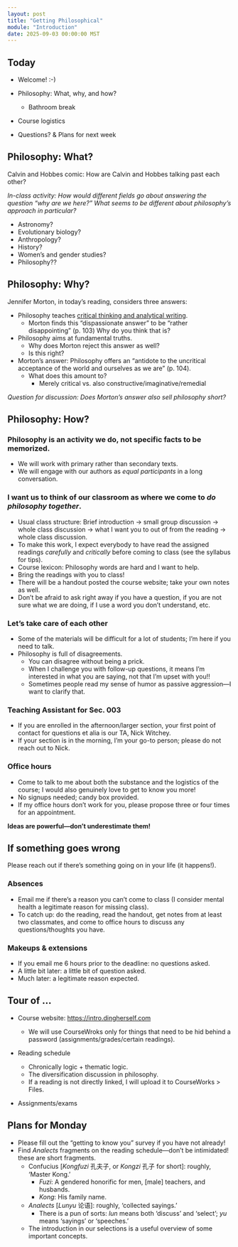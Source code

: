 ```yaml
---
layout: post
title: "Getting Philosophical"
module: "Introduction"
date: 2025-09-03 00:00:00 MST
---
```


## Today

- Welcome! :-)
- Philosophy: What, why, and how?
  - Bathroom break

- Course logistics
- Questions? & Plans for next week

## Philosophy: What?

Calvin and Hobbes comic: How are Calvin and Hobbes talking past each other?

*In-class activity: How would different fields go about answering the question “why are we here?” What seems to be different about philosophy’s approach in particular?*

- Astronomy?
- Evolutionary biology?
- Anthropology?
- History?
- Women’s and gender studies?
- Philosophy??

## Philosophy: Why?

Jennifer Morton, in today’s reading, considers three answers:

- Philosophy teaches [critical thinking and analytical writing](https://dailynous.com/value-of-philosophy/charts-and-graphs).
  - Morton finds this “dispassionate answer” to be “rather disappointing” (p. 103) Why do you think that is? 
- Philosophy aims at fundamental truths.
  - Why does Morton reject this answer as well?
  - Is this right?
- Morton’s answer: Philosophy offers an “antidote to the uncritical acceptance of the world and ourselves as we are” (p. 104).
  - What does this amount to?
    - Merely critical vs. also constructive/imaginative/remedial

*Question for discussion: Does Morton’s answer also sell philosophy short?*

## Philosophy: How?

### Philosophy is an activity we do, not specific facts to be memorized.

- We will work with primary rather than secondary texts.
- We will engage with our authors as *equal participants* in a long conversation.

### I want us to think of our classroom as where we come to *do philosophy together*.

- Usual class structure: Brief introduction -> small group discussion -> whole class discussion -> what I want you to out of from the reading -> whole class discussion.
- To make this work, I expect everybody to have read the assigned readings *carefully* and *critically* before coming to class (see the syllabus for tips).
- Course lexicon: Philosophy words are hard and I want to help.
- Bring the readings with you to class!
- There will be a handout posted the course website; take your own notes as well.
- Don’t be afraid to ask right away if you have a question, if you are not sure what we are doing, if I use a word you don’t understand, etc.

### Let’s take care of each other

- Some of the materials will be difficult for a lot of students; I’m here if you need to talk.
- Philosophy is full of disagreements.
  - You can disagree without being a prick.
  - When I challenge you with follow-up questions, it means I’m interested in what you are saying, not that I’m upset with you!!
  - Sometimes people read my sense of humor as passive aggression—I want to clarify that.

### Teaching Assistant for Sec. 003

- If you are enrolled in the afternoon/larger section, your first point of contact for questions et alia is our TA, Nick Witchey.
- If your section is in the morning, I’m your go-to person; please do not reach out to Nick.

### Office hours

- Come to talk to me about both the substance and the logistics of the course; I would also genuinely love to get to know you more!
- No signups needed; candy box provided.
- If my office hours don’t work for you, please propose three or four times for an appointment.

**Ideas are powerful—don’t underestimate them!**

## If something goes wrong

Please reach out if there’s something going on in your life (it happens!).

### Absences

- Email me if there’s a reason you can’t come to class (I consider mental health a legitimate reason for missing class).
- To catch up: do the reading, read the handout, get notes from at least two classmates, and come to office hours to discuss any questions/thoughts you have.

### Makeups & extensions

- If you email me 6 hours prior to the deadline: no questions asked.
- A little bit later: a little bit of question asked.
- Much later: a legitimate reason expected.

## Tour of …

- Course website: <https://intro.dingherself.com>
  - We will use CourseWroks only for things that need to be hid behind a password (assignments/grades/certain readings).
- Reading schedule
  - Chronically logic + thematic logic.
  - The diversification discussion in philosophy.
  - If a reading is not directly linked, I will upload it to CourseWorks > Files.

- Assignments/exams

## Plans for Monday

- Please fill out the “getting to know you” survey if you have not already!
- Find *Analects* fragments on the reading schedule—don’t be intimidated! these are short fragments.
  - Confucius [*Kongfuzi* 孔夫子, or *Kongzi* 孔子 for short]: roughly, ‘Master Kong.’
    - *Fuzi*: A gendered honorific for men, [male] teachers, and husbands.
    - *Kong*: His family name.
  - *Analects* [*Lunyu* 论语]: roughly, ‘collected sayings.’
    - There is a pun of sorts: *lun* means both ‘discuss’ and ‘select’; *yu* means ‘sayings’ or ‘speeches.’
  - The introduction in our selections is a useful overview of some important concepts.